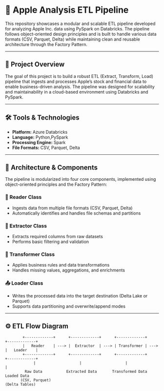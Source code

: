 # 🍏 Apple Analysis ETL Pipeline

This repository showcases a modular and scalable ETL pipeline developed for analyzing Apple Inc. data using PySpark on Databricks. The pipeline follows object-oriented design principles and is built to handle various data formats (CSV, Parquet, Delta) while maintaining clean and reusable architecture through the Factory Pattern.

---

## 🚀 Project Overview

The goal of this project is to build a robust ETL (Extract, Transform, Load) pipeline that ingests and processes Apple’s stock and financial data to enable business-driven analysis. The pipeline was designed for scalability and maintainability in a cloud-based environment using Databricks and PySpark.

---

## 🛠️ Tools & Technologies

- **Platform:** Azure Databricks
- **Language:** Python,PySpark
- **Processing Engine:** Spark
- **File Formats:** CSV, Parquet, Delta

---

## 🔧 Architecture & Components

The pipeline is modularized into four core components, implemented using object-oriented principles and the Factory Pattern:

### 🧾 Reader Class
- Ingests data from multiple file formats (CSV, Parquet, Delta)
- Automatically identifies and handles file schemas and partitions

### 🧪 Extractor Class
- Extracts required columns from raw datasets
- Performs basic filtering and validation

### 🔄 Transformer Class
- Applies business rules and data transformations
- Handles missing values, aggregations, and enrichments

### 📤 Loader Class
- Writes the processed data into the target destination (Delta Lake or Parquet)
- Supports data partitioning and overwrite/append modes

---

## ⚙️ ETL Flow Diagram

```text
        +-------------+      +-------------+      +-------------+      +-------------+
        |   Reader    | ---> |  Extractor  | ---> | Transformer | ---> |   Loader    |
        +-------------+      +-------------+      +-------------+      +-------------+
             |                    |                    |                    |
         Raw Data           Extracted Data       Transformed Data       Loaded Data
       (CSV, Parquet)                                                  (Delta Tables)
